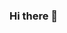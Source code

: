 ### Hi there 👋

<!--
**dhutsj/dhutsj** is a ✨ _special_ ✨ repository because its `README.md` (this file) appears on your GitHub profile.

[![Github stats](https://github-readme-stats.vercel.app/api?username=dhutsj&show_icons=true&include_all_commits=true)](https://github.com/dhutsj/github-readme-stats)
[![Top Langs](https://github-readme-stats.vercel.app/api/top-langs/?username=dhutsj&layout=compact)](https://github.com/dhutsj/github-readme-stats)

![ReadMe Card](https://github-readme-stats.vercel.app/api/pin/?username=dhutsj&repo=dhutsj)


Here are some ideas to get you started:

- 🔭 I’m currently working on ...
- 🌱 I’m currently learning ...
- 👯 I’m looking to collaborate on ...
- 🤔 I’m looking for help with ...
- 💬 Ask me about ...
- 📫 How to reach me: ...
- 😄 Pronouns: ...
- ⚡ Fun fact: ...
-->
